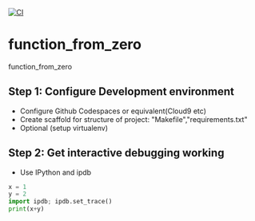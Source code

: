 [![CI](https://github.com/niikun/function_from_zero/actions/workflows/main.yml/badge.svg)](https://github.com/niikun/function_from_zero/actions/workflows/main.yml)

# function_from_zero
function_from_zero


## Step 1: Configure Development environment

* Configure Github Codespaces or equivalent(Cloud9 etc)
* Create scaffold for structure of project: "Makefile","requirements.txt"
* Optional (setup virtualenv)

## Step 2: Get interactive debugging working

* Use IPython and ipdb

```python
x = 1
y = 2
import ipdb; ipdb.set_trace()
print(x+y)
```
